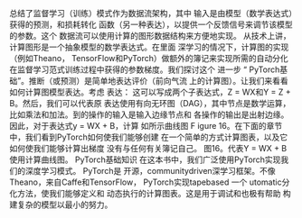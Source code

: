 总结了监督学习（训练）模式作为数据流架构，其中
输入是由模型（数学表达式）获得的预测，和损耗转化
函数（另一种表达），以提供一个反馈信号来调节该模型的参数。这个
数据流可以使用计算的图形数据结构来方便地实现。
从技术上讲，计算图形是一个抽象模型的数学表达式。在里面
深学习的情况下，计算图的实现（例如Theano，
TensorFlow和PyTorch）做额外的簿记来实现所需的自动分化
在监督学习范式训练过程中获得的参数梯度。我们探讨这个
进一步
“
PyTorch基础”。推断（或预测）是简单地表达评价（前向气流
上的计算图）。让我们来看看如何计算图模型表达。考虑
表达：
这可以写成两个子表达式，Z = WX和Y = Z + B。然后，我们可以代表原
表达使用有向无环图（DAG），其中节点是数学运算，
比如乘法和加法。到的操作的输入是输入边缘节点和
各操作的输出是出射边缘。因此，对于表达式y = WX + B，计算
如所示曲线图
F
igure 16。在下面的章节中，我们看到PyTorch如何使我们能够创建
在一个简单的方式计算图表，以及它如何使我们能够计算出梯度
没有与任何有关簿记自己。
图16。代表Y = WX + B使用计算曲线图。
PyTorch基础知识
在这本书中，我们广泛使用PyTorch实现我们的深度学习模式。 PyTorch是
开源，communitydriven深学习框架。不像Theano，来自Caffe和TensorFlow，
PyTorch实现tapebased
一个
utomatic分化方法，使我们能够定义和
动态执行的计算图表。这是用于调试和也极有帮助
构建复杂的模型以最小的努力。

